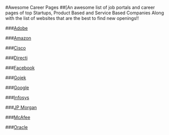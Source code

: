 #Awesome Career Pages
##[An awesome list of job portals and career pages of top Startups, Product Based and Service Based Companies Along with the list of websites that are the best to find new openings!!	

###[Adobe](https://www.adobe.com/careers.html)
<br>

###[Amazon](https://www.amazon.jobs/en-gb/)
<br>

###[Cisco](https://jobs.cisco.com/)
<br>

###[Directi](https://careers.directi.com/)
<br>

###[Facebook](https://www.facebook.com/careers/)
<br>

###[Gojek](https://www.gojek.io/careers/)
<br>

###[Google](https://careers.google.com/)
<br>

###[Infosys](https://www.infosys.com/careers.html)
<br>

###[JP Morgan](https://careers.jpmorgan.com/us/en/home)
<br>

###[McAfee](https://careers.mcafee.com/search-jobs)
<br>

###[Oracle](https://www.oracle.com/in/corporate/careers/)
<br>

